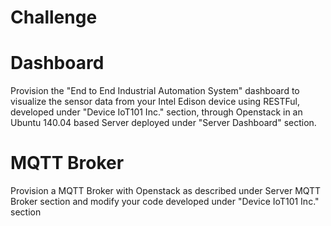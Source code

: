 # Challenge

# Dashboard

Provision the "End to End Industrial Automation System" dashboard to visualize the sensor data from your Intel Edison device using RESTFul, developed under "Device IoT101 Inc." section, through Openstack in an Ubuntu 140.04 based Server deployed under "Server Dashboard" section.

# MQTT Broker

Provision a MQTT Broker with Openstack as described under Server MQTT Broker section and modify your  code developed under "Device IoT101 Inc." section


